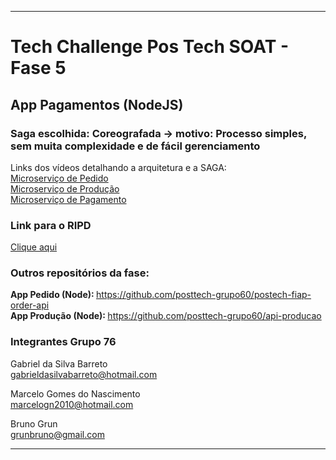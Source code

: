 -----
# Tech Challenge Pos Tech SOAT - Fase 5
## App Pagamentos (NodeJS)
### Saga escolhida: Coreografada -> motivo: Processo simples, sem muita complexidade e de fácil gerenciamento

Links dos vídeos detalhando a arquitetura e a SAGA: <br>
<a href="https://youtu.be/hBva3qhpKQ8" target="_blank">Microserviço de Pedido</a> <br>
<a href="https://youtu.be/ARxIxAK9lOc" target="_blank">Microserviço de Produção</a> <br>
<a href="https://www.youtube.com/watch?v=-swqv88UngE" target="_blank">Microserviço de Pagamento</a> <br>

### Link para o RIPD
<a href="https://github.com/posttech-grupo60/postech-fiap-order-api/blob/master/RIPD.pdf" target="_blank">Clique aqui</a> <br>


### Outros repositórios da fase:
<b> App Pedido (Node): </b>  https://github.com/posttech-grupo60/postech-fiap-order-api <br>
<b> App Produção (Node): </b> https://github.com/posttech-grupo60/api-producao <br>


### Integrantes Grupo 76

Gabriel da Silva Barreto<br>
gabrieldasilvabarreto@hotmail.com

Marcelo Gomes do Nascimento <br>
marcelogn2010@hotmail.com

Bruno Grun <br>
grunbruno@gmail.com

-----
